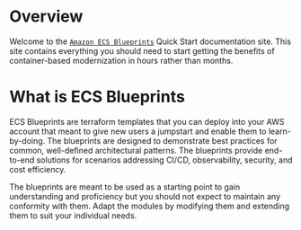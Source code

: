 # Overview

Welcome to the [`Amazon ECS Blueprints`](https://github.com/aws-ia/ecs-blueprints) Quick Start documentation site. This site contains everything you should need to start getting the benefits of container-based modernization in hours rather than months.

# What is ECS Blueprints

ECS Blueprints are terraform templates that you can deploy into your AWS account that meant to give new users a jumpstart and enable them to learn-by-doing. The blueprints are designed to demonstrate best practices for common, well-defined architectural patterns. The blueprints provide end-to-end solutions for scenarios addressing CI/CD, observability, security, and cost efficiency.

The blueprints are meant to be used as a starting point to gain understanding and proficiency but you should not expect to maintain any conformity with them. Adapt the modules by modifying them and extending them to suit your individual needs.
